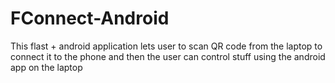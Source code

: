 # FConnect-Android

This flast + android application lets user to scan QR code from the laptop to connect it to the phone and then the user can control stuff using the android app on the laptop
